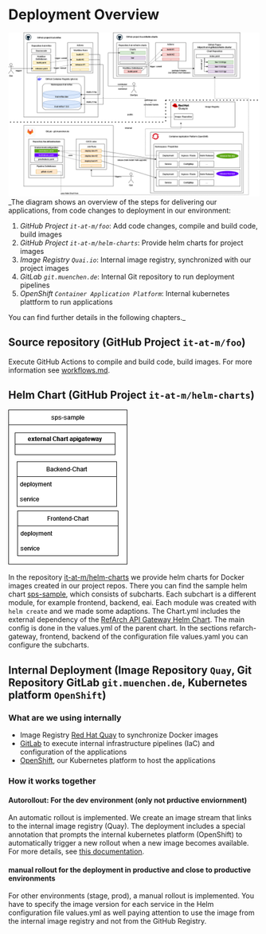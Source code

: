 # Deployment Overview

![architecture-overview](images/ci_cd_github_big_picture_public.drawio.png)
\_The diagram shows an overview of the steps for delivering our applications, from code changes to deployment in our environment:

1. _GitHub Project `it-at-m/foo`_: Add code changes, compile and build code, build images
2. _GitHub Project `it-at-m/helm-charts`_: Provide helm charts for project images
3. _Image Registry `Quai.io`_: Internal image registry, synchronized with our project images
4. _GitLab `git.muenchen.de`_: Internal Git repository to run deployment pipelines
5. _OpenShift `Container Application Platform`_: Internal kubernetes plattform to run applications

You can find further details in the following chapters.\_

## Source repository (GitHub Project `it-at-m/foo`)

Execute GitHub Actions to compile and build code, build images. For more information see [workflows.md](./workflows.md).

## Helm Chart (GitHub Project `it-at-m/helm-charts`)

![architekture-external-helm-chart](images/external-helm-chart.drawio.png)

In the repository [it-at-m/helm-charts](https://github.com/it-at-m/helm-charts) we provide helm charts for Docker images created in our project repos. There you can find the sample helm chart [sps-sample](https://github.com/it-at-m/helm-charts/tree/main/charts/sps-sample), which consists of subcharts.
Each subchart is a different module, for example frontend, backend, eai. Each module was created with `helm create` and we made some adaptions. The Chart.yml includes the external dependency of the [RefArch API Gateway Helm Chart](https://github.com/it-at-m/helm-charts/tree/main/charts/refarch-gateway). The main config is done in the values.yml of the parent chart.
In the sections refarch-gateway, frontend, backend of the configuration file values.yaml you can configure the subcharts.

## Internal Deployment (Image Repository `Quay`, Git Repository GitLab `git.muenchen.de`, Kubernetes platform `OpenShift`)

### What are we using internally

- Image Registry [Red Hat Quay](https://docs.redhat.com/de/documentation/red_hat_quay) to synchronize Docker images
- [GitLab](https://docs.gitlab.com/) to execute internal infrastructure pipelines (IaC) and configuration of the applications
- [OpenShift](https://docs.redhat.com/en/documentation/openshift_container_platform), our Kubernetes platform to host the applications

### How it works together

#### Autorollout: For the dev environment (only not prductive enviornment)

An automatic rollout is implemented. We create an image stream that links to the internal image registry (Quay). The deployment includes a special annotation that prompts the internal kubernetes platform (OpenShift) to automatically trigger a new rollout when a new image becomes available. For more details, see [this documentation](https://docs.redhat.com/en/documentation/openshift_container_platform/4.17/html/images/triggering-updates-on-imagestream-changes#triggering-updates-on-imagestream-changes).

#### manual rollout for the deployment in productive and close to productive environments

For other environments (stage, prod), a manual rollout is implemented. You have to specify the image version for each service in the Helm configuration file values.yml as well paying attention to use the image from the internal image registry and not from the GitHub Registry.
